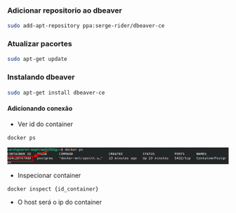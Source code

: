 ### Adicionar repositorio ao dbeaver

```bash
sudo add-apt-repository ppa:serge-rider/dbeaver-ce
```

### Atualizar pacortes

```bash
sudo apt-get update
```
### Instalando dbeaver

```bash
sudo apt-get install dbeaver-ce
```

#### Adicionando conexão

- Ver id do container

```bash
docker ps
```
![alt text](image.png)


- Inspecionar container 

```bash
docker inspect {id_container}
```

- O host será o ip do container



